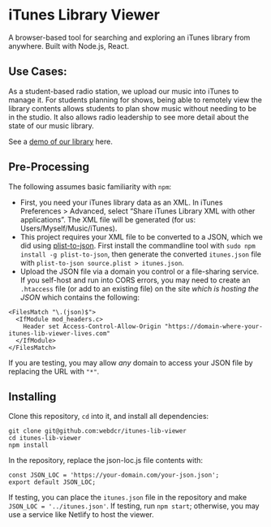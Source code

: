 # iTunes Library Viewer

A browser-based tool for searching and exploring an iTunes library from anywhere. Built with Node.js, React.

## Use Cases:
As a student-based radio station, we upload our music into iTunes to manage it. For students planning for shows, being able to remotely view the library contents allows students to plan show music without needing to be in the studio. It also allows radio leadership to see more detail about the state of our music library.

See a [demo of our library](https://festive-mclean-66803d.netlify.app) here.


## Pre-Processing
The following assumes basic familiarity with `npm`:

* First, you need your iTunes library data as an XML. In iTunes Preferences > Advanced, select “Share iTunes Library XML with other applications”. The XML file will be generated (for us: Users/Myself/Music/iTunes). 
* This project requires your XML file to be converted to a JSON, which we did using [plist-to-json](https://github.com/andreyvit/plist-to-json). First install the commandline tool with `sudo npm install -g plist-to-json`, then generate the converted `itunes.json` file with `plist-to-json source.plist > itunes.json`.
* Upload the JSON file via a domain you control or a file-sharing service. If you self-host and run into CORS errors, you may need to create an `.htaccess` file (or add to an existing file) on the site *which is hosting the JSON* which contains the following:
```
<FilesMatch "\.(json)$">
  <IfModule mod_headers.c>
    Header set Access-Control-Allow-Origin "https://domain-where-your-itunes-lib-viewer-lives.com"
  </IfModule>
</FilesMatch>
```
If you are testing, you may allow *any* domain to access your JSON file by replacing the URL with `"*"`.

## Installing
Clone this repository, `cd` into it, and install all dependencies:
```
git clone git@github.com:webdcr/itunes-lib-viewer
cd itunes-lib-viewer
npm install
```
In the repository, replace the json-loc.js file contents with:
```
const JSON_LOC = 'https://your-domain.com/your-json.json';
export default JSON_LOC;
```
If testing, you can place the `itunes.json` file in the repository and make `JSON_LOC = '../itunes.json'`. If testing, run `npm start`; otherwise, you may use a service like Netlify to host the viewer.
